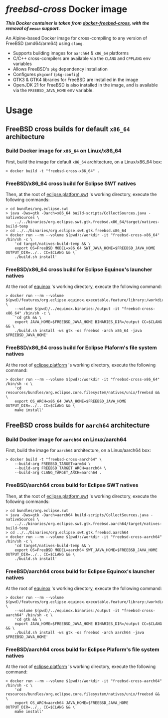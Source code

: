 # ***freebsd-cross*** Docker image

***This Docker container is taken from [docker-freebsd-cross](https://github.com/chirontt/docker-freebsd-cross), with the removal of `meson` support.***

An Alpine-based Docker image for cross-compiling to any version of FreeBSD (amd64/arm64) using `clang`.

- Supports building images for `aarch64` & `x86_64` platforms
- C/C++ cross-compilers are available via the `CLANG` and `CPPLANG` env variables
- Allows FreeBSD's `pkg` dependency installation
- Configures `pkgconf` (`pkg-config`)
- GTK3 & GTK4 libraries for FreeBSD are installed in the image
- OpenJDK 21 for FreeBSD is also installed in the image, and is available via the `FREEBSD_JAVA_HOME` env variable.

# Usage

## FreeBSD cross builds for default `x86_64` architecture

### Build Docker image for `x86_64` on Linux/x86_64

First, build the image for default `x86_64` architecture, on a Linux/x86_64 box:

```
> docker build -t "freebsd-cross-x86_64" .
```

### FreeBSD/x86_64 cross build for Eclipse SWT natives

Then, at the root of [eclipse.platform.swt](https://github.com/eclipse-platform/eclipse.platform.swt) 's working directory,
execute the following commands:

```
> cd bundles/org.eclipse.swt
> java -Dws=gtk -Darch=x86_64 build-scripts/CollectSources.java -nativeSources \
    ../../binaries/org.eclipse.swt.gtk.freebsd.x86_64/target/natives-build-temp
> cd ../../binaries/org.eclipse.swt.gtk.freebsd.x86_64
> docker run --rm --volume $(pwd):/workdir -it "freebsd-cross-x86_64" /bin/sh -c \
    'cd target/natives-build-temp && \
    export OS=FreeBSD MODEL=x86_64 SWT_JAVA_HOME=$FREEBSD_JAVA_HOME OUTPUT_DIR=../.. CC=$CLANG && \
    ./build.sh install'
```

### FreeBSD/x86_64 cross build for Eclipse Equinox's launcher natives

At the root of [equinox](https://github.com/eclipse-equinox/equinox) 's working directory,
execute the following command:

```
> docker run --rm --volume $(pwd)/features/org.eclipse.equinox.executable.feature/library:/workdir \
    --volume $(pwd)/../equinox.binaries:/output -it "freebsd-cross-x86_64" /bin/sh -c \
    'cd gtk && \
    export JAVA_HOME=$FREEBSD_JAVA_HOME BINARIES_DIR=/output CC=$CLANG && \
    ./build.sh install -ws gtk -os freebsd -arch x86_64 -java $FREEBSD_JAVA_HOME'
```

### FreeBSD/x86_64 cross build for Eclipse Plaform's file system natives

At the root of [eclipse.platform](https://github.com/eclipse-platform/eclipse.platform) 's working directory,
execute the following command:

```
> docker run --rm --volume $(pwd):/workdir -it "freebsd-cross-x86_64" /bin/sh -c \
    'cd resources/bundles/org.eclipse.core.filesystem/natives/unix/freebsd && \
    export OS_ARCH=x86_64 JAVA_HOME=$FREEBSD_JAVA_HOME OUTPUT_DIR=../.. CC=$CLANG && \
    make install'
```

## FreeBSD cross builds for `aarch64` architecture

### Build Docker image for `aarch64` on Linux/aarch64

First, build the image for `aarch64` architecture, on a Linux/aarch64 box:

```
> docker build -t "freebsd-cross-aarch64" \
    --build-arg FREEBSD_TARGET=arm64 \
    --build-arg FREEBSD_TARGET_ARCH=aarch64 \
    --build-arg CLANG_TARGET_ARCH=aarch64 .
```

### FreeBSD/aarch64 cross build for Eclipse SWT natives

Then, at the root of [eclipse.platform.swt](https://github.com/eclipse-platform/eclipse.platform.swt) 's working directory,
execute the following commands:

```
> cd bundles/org.eclipse.swt
> java -Dws=gtk -Darch=aarch64 build-scripts/CollectSources.java -nativeSources \
    ../../binaries/org.eclipse.swt.gtk.freebsd.aarch64/target/natives-build-temp
> cd ../../binaries/org.eclipse.swt.gtk.freebsd.aarch64
> docker run --rm --volume $(pwd):/workdir -it "freebsd-cross-aarch64" /bin/sh -c \
    'cd target/natives-build-temp && \
    export OS=FreeBSD MODEL=aarch64 SWT_JAVA_HOME=$FREEBSD_JAVA_HOME OUTPUT_DIR=../.. CC=$CLANG && \
    ./build.sh install'
```

### FreeBSD/aarch64 cross build for Eclipse Equinox's launcher natives

At the root of [equinox](https://github.com/eclipse-equinox/equinox) 's working directory,
execute the following command:

```
> docker run --rm --volume $(pwd)/features/org.eclipse.equinox.executable.feature/library:/workdir \
    --volume $(pwd)/../equinox.binaries:/output -it "freebsd-cross-aarch64" /bin/sh -c \
    'cd gtk && \
    export JAVA_HOME=$FREEBSD_JAVA_HOME BINARIES_DIR=/output CC=$CLANG && \
    ./build.sh install -ws gtk -os freebsd -arch aarch64 -java $FREEBSD_JAVA_HOME'
```

### FreeBSD/aarch64 cross build for Eclipse Plaform's file system natives

At the root of [eclipse.platform](https://github.com/eclipse-platform/eclipse.platform) 's working directory,
execute the following command:

```
> docker run --rm --volume $(pwd):/workdir -it "freebsd-cross-aarch64" /bin/sh -c \
    'cd resources/bundles/org.eclipse.core.filesystem/natives/unix/freebsd && \
    export OS_ARCH=aarch64 JAVA_HOME=$FREEBSD_JAVA_HOME OUTPUT_DIR=../.. CC=$CLANG && \
    make install'
```

